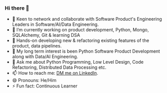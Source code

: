 ### Hi there 👋
- 🤔 Keen to network and collaborate with Software Product's Engineering Leaders in Software/AI/Data Engineering.
- 🔭 I’m currently working on product development, Python, Mongo, SQLAlchemy, Git & learning DSA
- 🌱 Hands-on developing new & refactoring existing features of the product, data pipelines.
- 👯 My long term interest is been Python Software Product Development along with Data/AI Engineering.
- 💬 Ask me about Python Programming, Low Level Design, Code Refactoring, Distributed Data Processing etc.
- 📫 How to reach me: [DM me on LinkedIn](https://www.linkedin.com/in/pradipdharam).
- 😄 Pronouns: He/Him
- ⚡ Fun fact: Continuous Learner
              
<!--
**pradipdharam/pradipdharam** is a ✨ _special_ ✨ repository because its `README.md` (this file) appears on your GitHub profile.

Here are some ideas to get you started:

- 🔭 I’m currently working on ...
- 🌱 I’m currently learning ...
- 👯 I’m looking to collaborate on ...
- 🤔 I’m looking for help with ...
- 💬 Ask me about ...
- 📫 How to reach me: ...
- 😄 Pronouns: ...
- ⚡ Fun fact: ...
-->
